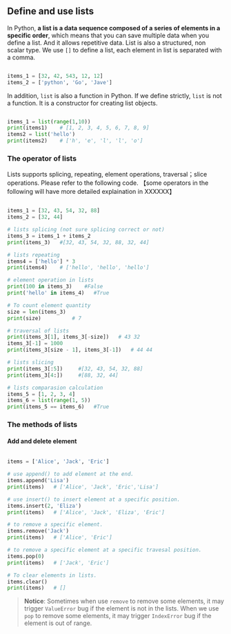 ## Define and use lists

In Python, **a list is a data sequence composed of a series of elements in a specific order**, which means that you can save multiple data when you define a list. And it allows repetitive data. List is also a structured, non scalar type. We use `[]` to define a list, each element in list is separated with a comma.

```python

items_1 = [32, 42, 543, 12, 12]
items_2 = ['python', 'Go', 'Jave']

```


In addition, `list` is also a function in Python. If we define strictly, `list` is not a function. It is a constructor for creating list objects.

```python

items_1 = list(range(1,10))
print(items1)    # [1, 2, 3, 4, 5, 6, 7, 8, 9]
items2 = list('hello')
print(items2)    # ['h', 'e', 'l', 'l', 'o']

```

### The operator of lists

Lists supports splicing, repeating, element operations, traversal；slice operations. Please refer to the following code. 【some operators in the following will have more detailed explaination in XXXXXX】

```python

items_1 = [32, 43, 54, 32, 88]
items_2 = [32, 44]

# lists splicing (not sure splicing correct or not)
items_3 = items_1 + items_2
print(items_3)   #[32, 43, 54, 32, 88, 32, 44]

# lists repeating
items4 = ['hello'] * 3
print(items4)    # ['hello', 'hello', 'hello']

# element operation in lists
print(100 in items_3)    #False
print('hello' in items_4)   #True

# To count element quantity
size = len(items_3)
print(size)          # 7

# traversal of lists
print(items_3[1], items_3[-size])   # 43 32
items_3[-1] = 1000
print(items_3[size - 1], items_3[-1])   # 44 44

# lists slicing
print(items_3[:5])     #[32, 43, 54, 32, 88]
print(items_3[4:])     #[88, 32, 44]

# lists comparasion calculation
items_5 = [1, 2, 3, 4]
items_6 = list(range(1, 5))
print(items_5 == items_6)   #True

```

### The methods of lists

#### Add and delete element

```python

items = ['Alice', 'Jack', 'Eric']

# use append() to add element at the end.
items.append('Lisa')
print(items)   # ['Alice', 'Jack', 'Eric','Lisa']

# use insert() to insert element at a specific position.
items.insert(2, 'Eliza')
print(items)   # ['Alice', 'Jack', 'Eliza', 'Eric']

# to remove a specific element.
items.remove('Jack')
print(items)   # ['Alice', 'Eric']

# to remove a specific element at a specific travesal position.
items.pop(0)
print(items)   # ['Jack', 'Eric']

# To clear elements in lists.
items.clear()
print(items)   # []

```
>**Notice**: Sometimes when use `remove` to remove some elements, it may trigger `ValueError` bug if the element is not in the lists. When we use `pop` to remove some elements, it may trigger `IndexError` bug if the element is out of range.
